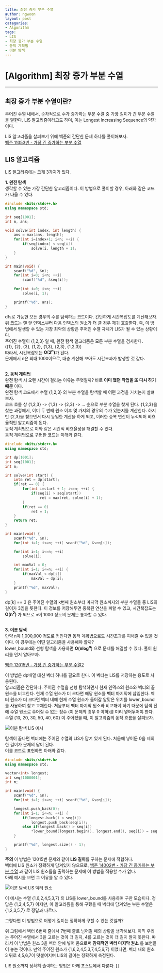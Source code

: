 ```yaml
---
title: 최장 증가 부분 수열
author: ngwoon
layout: post
categories:
- Algorithm
tags:
- LIS
- 최장 증가 부분 수열
- 동적 계획법
- 이분 탐색
---
```


# [Algorithm] 최장 증가 부분 수열
- - -

## 최장 증가 부분 수열이란?
주어진 수열 내에서, 순차적으로 수가 증가하는 부분 수열 중 가장 길이가 긴 부분 수열을 말한다. LIS 알고리즘이라고도 하며, 이는 Longest Increasing Sequence의 약자이다.
<br/>

LIS 알고리즘을 살펴보기 위해 백준의 간단한 문제 하나를 풀이해보자.<br/>
[백준 11053번 - 가장 긴 증가하는 부분 수열](https://www.acmicpc.net/problem/11053)<br/>

## LIS 알고리즘
LIS 알고리즘에는 크게 3가지가 있다.

**1. 완전 탐색**<br/>
생각할 수 있는 가장 간단한 알고리즘이다. 이 방법으로 풀이할 경우, 아래와 같은 코드가 나올 수 있다.<br/>
```cpp
#include <bits/stdc++.h>
using namespace std;

int seq[1001];
int n, ans;

void solve(int index, int length) {
    ans = max(ans, length);
    for(int i=index+1; i<n; ++i) {
        if(seq[index] < seq[i])
            solve(i, length + 1);
    }
}

int main(void) {
    scanf("%d", &n);
    for(int i=0; i<n; ++i)
        scanf("%d", &seq[i]);
    
    for(int i=0; i<n; ++i)
        solve(i, 1);

    printf("%d", ans);
}
```
dfs로 가능한 모든 경우의 수를 탐색하는 코드이다. 간단하게 시간복잡도를 계산해보자.<br/>
위 코드는 맨 앞 인덱스부터 다음 인덱스의 원소가 더 클 경우 재귀 호출한다. 즉, 이 방법에서 발생할 수 있는 가장 최악의 상황은 주어진 수열 자체가 LIS가 될 수 있는 상황이다.<br/>
주어진 수열이 {1,2,3} 일 때, 완전 탐색 알고리즘은 모든 부분 수열을 검사한다.<br/>
({1}, {2}, {3}, {1,2}, {1,3}, {2,3}, {1,2,3})<br/>
따라서, 시간복잡도는 <strong>O(2<sup>n</sup>)</strong>가 된다.
<br/>
문제에서 n은 최대 1000이므로, 대충 계산해 보아도 시간초과가 발생할 것 같다.<br/><br/>


**2. 동적 계획법**<br/>
완전 탐색 시 오랜 시간이 걸리는 이유는 무엇일까? 바로 **이미 했던 작업을 또 다시 하기 때문** 이다.<br/>
완전 탐색 코드에서 수열 {1,2,3} 의 부분 수열을 탐색할 때 어떤 과정을 거치는지 살펴보자.<br/>
코드 흐름 상 {1,2,3} -> {1,3} -> {2,3} -> ... 순으로 부분 수열을 찾게 된다. {1,2,3}을 찾는 과정에서, 이미 두 번째 원소 이후 몇 가지의 경우의 수가 있는지를 계산한다. 하지만 {2,3}을 찾으면서 다시 동일한 계산을 하게 되고, 이러한 중복 연산이 누적되어 비효율적인 알고리즘이 된다.<br/>
동적 계획법으로 이와 같은 시간적 비효율성을 해결할 수 있다.<br/>
동적 계획법으로 구현한 코드는 아래와 같다.<br/>
```cpp
#include <bits/stdc++.h>
using namespace std;

int dp[1001];
int seq[1001];
int n;

int solve(int start) {
    int& ret = dp[start];
    if(ret == 0) {
        for(int i=start + 1; i<=n; ++i) {
            if(seq[i] > seq[start])
                ret = max(ret, solve(i) + 1);
        }
        if(ret == 0)
            ret = 1;
    }
    return ret;
}

int main(void) {
    scanf("%d", &n);
    for(int i=1; i<=n; ++i) scanf("%d", &seq[i]);

    for(int i=1; i<=n; ++i)
        solve(i);

    int maxVal = 0;
    for(int i=1; i<=n; ++i) {
        if(maxVal < dp[i])
            maxVal = dp[i];
    }
    printf("%d", maxVal);
}
```
dp[k] == 3 은 주어진 수열의 k번째 원소부터 마지막 원소까지의 부분 수열들 중 LIS의 길이가 3임을 뜻한다. 이 정보를 저장해두면 중복된 연산을 피할 수 있고, 시간복잡도는 **O(n<sup>2</sup>)** 가 되므로 n이 1000 정도의 문제는 통과할 수 있다.
<br/><br/>

**3. 이분 탐색**<br/>
만약 n이 1,000,000 정도로 커진다면 동적 계획법으로도 시간초과를 피해갈 수 없을 것이다. 이 경우에는 어떤 알고리즘을 사용해야 할까?<br/>
lower_bound와 선형 탐색을 사용하면 **O(nlog<sup>n</sup>)** 으로 문제를 해결할 수 있다. 풀이 원리를 먼저 알아보자.<br/>

[백준 12015번 - 가장 긴 증가하는 부분 수열2](https://www.acmicpc.net/problem/12015)<br/>

이 방법은 dp배열 대신 벡터 하나를 필요로 한다. 이 벡터는 LIS를 저장하는 용도로 사용된다.<br/>
알고리즘은 간단하다. 주어진 수열을 선형 탐색하면서 현재 인덱스의 원소와 벡터의 끝 원소를 비교한다. 현재 수열 원소가 더 크다면 해당 원소를 벡터 마지막에 삽입한다. 벡터 원소가 더 크다면 벡터 내에 현재 수열 원소가 들어갈 알맞은 위치를 lower_bound를 사용하여 찾고 교체한다.
처음부터 벡터 마지막 원소와 비교해야 하기 때문에 탐색 전에 수열 원소로 주어질 수 없는 정수 (이 문제의 경우 0 이하)를 미리 넣어두어야 한다.<br/>
수열 {10, 20, 30, 50, 40, 60} 이 주어졌을 때, 이 알고리즘의 동작 흐름을 살펴보자.<br/>

![이분 탐색 LIS 예시](/assets/images/post/Algorithm/Bitmask/binary_search_example.png)<br/>

탐색이 끝나면 벡터에는 주어진 수열의 LIS가 담겨 있게 된다. 처음에 넣어둔 0을 제외한 길이가 문제의 답이 된다.<br/>
이를 코드로 표현하면 아래와 같다.<br/>

```cpp
#include <bits/stdc++.h>
using namespace std;

vector<int> longest;
int seq[1000001];
int n;

int main(void) {
    scanf("%d", &n);
    for(int i=1; i<=n; ++i) scanf("%d", &seq[i]);

    longest.push_back(0);
    for(int i=1; i<=n; ++i) {
        if(longest.back() < seq[i])
            longest.push_back(seq[i]);
        else if(longest.back() > seq[i])
            *lower_bound(longest.begin(), longest.end(), seq[i]) = seq[i];
    }

    printf("%d", longest.size() - 1);
}
```

**주의**
이 방법은 12015번 문제와 같이 **LIS 길이**를 구하는 문제에 적합하다.<br/>
벡터에 LIS 원소가 정확하게 담겨있지 않으므로, [백준 14002번 - 가장 긴 증가하는 부분 수열](https://www.acmicpc.net/problem/14002) 과 같이 LIS 원소들을 출력하는 문제에 이 방법을 적용할 수가 없다.<br/>
아래 예시를 보면 그 이유를 알 수 있다.<br/>

![이분 탐색 LIS 벡터 원소](/assets/images/post/Algorithm/Bitmask/binary_search_wrong_example.png)<br/>

이 예시는 수열 {1,6,2,4,5,3,7} 의 LIS를 lower_bound를 사용하여 구한 모습이다. 정답은 {1,2,4,5,7} 이지만, 이 알고리즘을 통해 구했을 때 벡터에 담겨있는 부분 수열은 {1,2,3,5,7} 로 정답과 다르다.<br/>

그렇다면 이 방법으로 어떻게 길이는 정확하게 구할 수 있는 것일까?<br/>

위 그림에서 벡터 6번째 줄에서 7번째 줄로 넘어갈 때의 상황을 생각해보자. 아직 우리는 주어진 수열에서 3을 고르는 것이 더 길지, 4를 고르는 것이 더 길지 알지 못한다. 따라서 이 방법은 원소 3을 벡터 안에 넣어 둠으로써 **잠재적인 벡터 마지막 원소** 를 보험들어 놓는 것이다. 만약 주어진 원소가 {1,6,2,4,5,3,7,4,5,6,7} 이었다면, 벡터 내의 원소 3 뒤로 4,5,6,7이 덧붙여지며 LIS의 길이는 정확하게 측정된다.<br/>

LIS 원소까지 정확히 출력하는 방법은 아래 포스트에서 다룬다.
[]